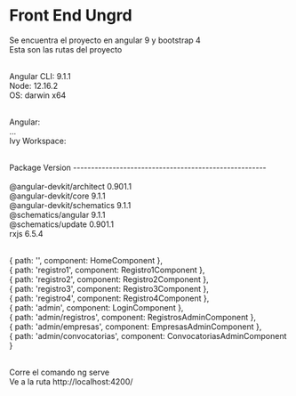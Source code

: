 # Front End Ungrd
Se encuentra el proyecto en angular 9 y bootstrap 4 <br>
Esta son las rutas del proyecto <br><br>

Angular CLI: 9.1.1<br>
Node: 12.16.2<br>
OS: darwin x64<br><br>

Angular: <br>
... <br>
Ivy Workspace:<br><br>

Package                      Version
------------------------------------------------------<br><br>
@angular-devkit/architect    0.901.1<br>
@angular-devkit/core         9.1.1<br>
@angular-devkit/schematics   9.1.1<br>
@schematics/angular          9.1.1<br>
@schematics/update           0.901.1<br>
rxjs                         6.5.4<br><br>

{ path: '', component: HomeComponent }, <br>
{ path: 'registro1', component: Registro1Component },  <br>
{ path: 'registro2', component: Registro2Component },  <br>
{ path: 'registro3', component: Registro3Component },  <br>
{ path: 'registro4', component: Registro4Component },  <br>
{ path: 'admin', component: LoginComponent },  <br>
{ path: 'admin/registros', component: RegistrosAdminComponent },  <br>
{ path: 'admin/empresas', component: EmpresasAdminComponent },  <br>
{ path: 'admin/convocatorias', component: ConvocatoriasAdminComponent }  <br><br>

Corre el comando ng serve<br>
Ve a la ruta http://localhost:4200/
 


